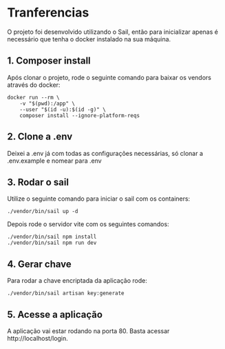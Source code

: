 # Tranferencias

O projeto foi desenvolvido utilizando o Sail, então para inicializar apenas é necessário que tenha o docker instalado na sua máquina.

## 1. Composer install
Após clonar o projeto, rode o seguinte comando para baixar os vendors através do docker:
```
docker run --rm \
    -v "$(pwd):/app" \
    --user "$(id -u):$(id -g)" \
    composer install --ignore-platform-reqs
```

## 2. Clone a .env
Deixei a .env já com todas as configurações necessárias, só clonar a .env.example e nomear para .env

## 3. Rodar o sail
Utilize o seguinte comando para iniciar o sail com os containers:
```
./vendor/bin/sail up -d
```

Depois rode o servidor vite com os seguintes comandos:
```
./vendor/bin/sail npm install
./vendor/bin/sail npm run dev
```

## 4. Gerar chave
Para rodar a chave encriptada da aplicação rode:
```
./vendor/bin/sail artisan key:generate
```

## 5. Acesse a aplicação
A aplicação vai estar rodando na porta 80. Basta acessar http://localhost/login.